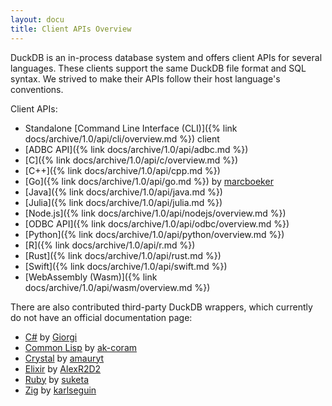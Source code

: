 ```yaml
---
layout: docu
title: Client APIs Overview
---
```


DuckDB is an in-process database system and offers client APIs for several languages. These clients support the same DuckDB file format and SQL syntax. We strived to make their APIs follow their host language's conventions.

Client APIs:

* Standalone [Command Line Interface (CLI)]({% link docs/archive/1.0/api/cli/overview.md %}) client
* [ADBC API]({% link docs/archive/1.0/api/adbc.md %})
* [C]({% link docs/archive/1.0/api/c/overview.md %})
* [C++]({% link docs/archive/1.0/api/cpp.md %})
* [Go]({% link docs/archive/1.0/api/go.md %}) by [marcboeker](https://github.com/marcboeker)
* [Java]({% link docs/archive/1.0/api/java.md %})
* [Julia]({% link docs/archive/1.0/api/julia.md %})
* [Node.js]({% link docs/archive/1.0/api/nodejs/overview.md %})
* [ODBC API]({% link docs/archive/1.0/api/odbc/overview.md %})
* [Python]({% link docs/archive/1.0/api/python/overview.md %})
* [R]({% link docs/archive/1.0/api/r.md %})
* [Rust]({% link docs/archive/1.0/api/rust.md %})
* [Swift]({% link docs/archive/1.0/api/swift.md %})
* [WebAssembly (Wasm)]({% link docs/archive/1.0/api/wasm/overview.md %})

There are also contributed third-party DuckDB wrappers, which currently do not have an official documentation page:

* [C#](https://github.com/Giorgi/DuckDB.NET) by [Giorgi](https://github.com/Giorgi)
* [Common Lisp](https://github.com/ak-coram/cl-duckdb) by [ak-coram](https://github.com/ak-coram)
* [Crystal](https://github.com/amauryt/crystal-duckdb) by [amauryt](https://github.com/amauryt)
* [Elixir](https://github.com/AlexR2D2/duckdbex) by [AlexR2D2](https://github.com/AlexR2D2/duckdbex)
* [Ruby](https://github.com/suketa/ruby-duckdb) by [suketa](https://github.com/suketa)
* [Zig](https://github.com/karlseguin/zuckdb.zig) by [karlseguin](https://github.com/karlseguin)